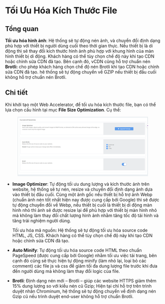 # Tối Ưu Hóa Kích Thước File

## Tổng quan

**Tối ưu hóa hình ảnh**: Hệ thống sẽ tự động nén ảnh, và chuyển đổi định dạng phù hợp với thiết bị người dùng cuối  theo thời gian thực. Nếu thiết bị là di động thì sẽ thay đổi kích thước hình ảnh phù hợp với khung hình của màn hình thiết bị di động. Khách hàng có thể tùy chọn chế độ này khi tạo CDN hoặc chỉnh sửa CDN đã tạo. Bên cạnh đó, vCDN cũng hỗ trợ chuẩn nén **Brotli:** cho phép khách hàng chọn chế độ nén Brotli khi tạo CDN hoặc chỉnh sửa CDN đã tạo. hê thống sẽ tự động chuyển về GZIP nếu thiết bị đầu cuối không hỗ trợ chuẩn nén Brotli.

## Chi tiết

Khi khởi tạo một Web Accelerator, để tối ưu hóa kích thước file, bạn có thể lựa chọn cấu hình tại mục **File Size Optimization**. Cụ thể:&#x20;

<figure><img src="../../.gitbook/assets/image (13) (1) (1) (1) (1).png" alt=""><figcaption></figcaption></figure>

*   **Image Optimizer**: Tự động tối ưu dung lượng và kích thước ảnh trên website, hệ thống sẽ tự nén, resize và chuyển đổi định dạng ảnh dựa vào thiết bị đầu cuối. Cùng một ảnh gốc nếu thiết bị hỗ trợ ảnh Webp (chuẩn ảnh nén tốt nhất hiện nay được cung cấp bởi Google) thì sẽ được tự động chuyển đổi về Webp, nếu thiết bị cuối là thiết bị di động màn hình nhỏ thì ảnh sẽ được resize lại để phù hợp với thiết bị màn hình nhỏ mà không làm thay đổi chất lượng hình ảnh nhằm tăng tốc độ tải hình và tăng trải nghiệm người dùng.

    Tối ưu hóa mã nguồ&#x6E;**:** Hệ thống sẽ tự động tối ưu hóa source code HTML, JS, CSS. Khách hàng có thể tùy chọn chế độ này khi tạo CDN hoặc chỉnh sửa CDN đã tạo.
* **Auto Minify**: Tự động tối ưu hóa source code HTML theo chuẩn PageSpeed (được cung cấp bởi Google) nhằm tối ưu việc tải trang, bên cạnh đó cũng sẽ thực hiện tự động minify (làm nhỏ lại, loại bỏ các comment) các file js và css để giảm tối đa dung lượng file trước khi đưa đến người dùng mà không làm thay đổi logic của file.
* **Brotli**: Định dạng nén mới – Brotli – giúp các website HTTPS giảm thêm 15% dung lượng so với kiểu nén cũ Gzip; Hiện tại chỉ hỗ trợ trên trình duyệt nhân Chrominum, hệ thống sẽ tự động chuyển về định dạng nén Gzip cũ nếu trình duyệt end-user không hỗ trợ chuẩn Brotli.
